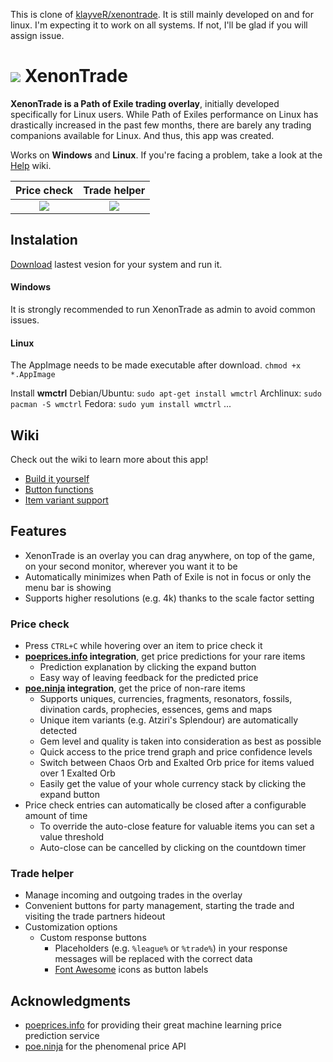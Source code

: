 This is clone of [klayveR/xenontrade](https://github.com/klayveR/xenontrade). It is still mainly developed on and for linux. 
I'm expecting it to work on all systems. If not, I'll be glad if you will assign issue.


# ![](https://i.imgur.com/wVnDg8C.png) XenonTrade
**XenonTrade is a Path of Exile trading overlay**, initially developed specifically for Linux users. While Path of Exiles performance on Linux has drastically increased in the past few months, there are barely any trading companions available for Linux. And thus, this app was created.

Works on **Windows** and **Linux**. If you're facing a problem, take a look at the [Help](https://github.com/klayveR/xenontrade/wiki/Help) wiki.

Price check | Trade helper
:---:|:---:
![](https://i.imgur.com/R4MO5Ju.png) | ![](https://i.imgur.com/bewwuVQ.png)

## Instalation
[Download](https://github.com/und3rdg/xenontrade/releases) lastest vesion for your system and run it.

#### Windows
It is strongly recommended to run XenonTrade as admin to avoid common issues.

#### Linux
The AppImage needs to be made executable after download. `chmod +x *.AppImage`

Install **wmctrl**
Debian/Ubuntu: `sudo apt-get install wmctrl`
Archlinux: `sudo pacman -S wmctrl`
Fedora: `sudo yum install wmctrl`
...

## Wiki

Check out the wiki to learn more about this app!

- [Build it yourself](https://github.com/klayveR/xenontrade/wiki/Build-it-yourself)
- [Button functions](https://github.com/klayveR/xenontrade/wiki/Button-functions)
- [Item variant support](https://github.com/klayveR/xenontrade/wiki/Item-variant-support)

## Features
- XenonTrade is an overlay you can drag anywhere, on top of the game, on your second monitor, wherever you want it to be
- Automatically minimizes when Path of Exile is not in focus or only the menu bar is showing
- Supports higher resolutions (e.g. 4k) thanks to the scale factor setting

### Price check
- Press `CTRL+C` while hovering over an item to price check it
- **[poeprices.info](https://poeprices.info/) integration**, get price predictions for your rare items
	- Prediction explanation by clicking the expand button
	- Easy way of leaving feedback for the predicted price
- **[poe.ninja](https://poe.ninja/) integration**, get the price of non-rare items
	- Supports uniques, currencies, fragments, resonators, fossils, divination cards, prophecies, essences, gems and maps
	- Unique item variants (e.g. Atziri's Splendour) are automatically detected
	- Gem level and quality is taken into consideration as best as possible
	- Quick access to the price trend graph and price confidence levels
	- Switch between Chaos Orb and Exalted Orb price for items valued over 1 Exalted Orb
	- Easily get the value of your whole currency stack by clicking the expand button
- Price check entries can automatically be closed after a configurable amount of time
	- To override the auto-close feature for valuable items you can set a value threshold
	- Auto-close can be cancelled by clicking on the countdown timer

### Trade helper
- Manage incoming and outgoing trades in the overlay
- Convenient buttons for party management, starting the trade and visiting the trade partners hideout
- Customization options
	- Custom response buttons
		- Placeholders (e.g. `%league%` or `%trade%`) in your response messages will be replaced with the correct data
		- [Font Awesome](https://fontawesome.com/icons?d=gallery) icons as button labels


## Acknowledgments
- [poeprices.info](https://poeprices.info/) for providing their great machine learning price prediction service
- [poe.ninja](https://poe.ninja) for the phenomenal price API
